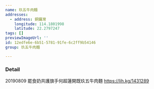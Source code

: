 ```yaml
---
name: 玖五牛肉麵
addresses:
  - address: 銅鑼灣
    longitude: 114.1801998
    latitude: 22.2797247
tags: []
previewImageUrl: ''
id: 12edfe6e-6b51-5781-91fe-6c2ff9b54146
group: 玖五牛肉麵

---
```

### Detail
20190809
罷食奶共護旗手何超蓮開既玖五牛肉麵
https://lih.kg/1431289

